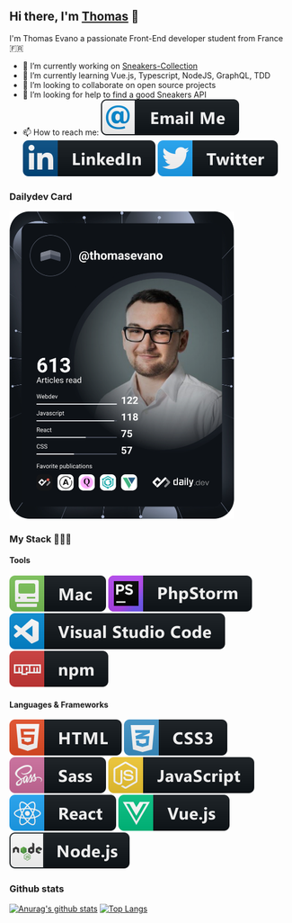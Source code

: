 ## Hi there, I'm [Thomas](https://thomasevano.fr) 👋

I'm Thomas Evano a passionate Front-End developer student from France :fr:

- 🔭 I’m currently working on [Sneakers-Collection](https://github.com/Thomasevano/sneakers-collection)
- 🌱 I’m currently learning Vue.js, Typescript, NodeJS, GraphQL, TDD
- 👯 I’m looking to collaborate on open source projects
- 🤔 I’m looking for help to find a good Sneakers API
- 📫 How to reach me: [![email Logo](https://raw.githubusercontent.com/Thomasevano/Thomasevano/master/assets/email_me.svg)](mailto:thomas-evano@hotmail.fr)
  [![Linkedin logo](https://raw.githubusercontent.com/Thomasevano/Thomasevano/master/assets/linkedin.svg)](https://www.linkedin.com/in/thomasevano/)
  [![Twitter logo](https://raw.githubusercontent.com/Thomasevano/Thomasevano/master/assets/twitter.svg)](https://www.linkedin.com/in/thomasevano/)
 
### Dailydev Card
<a href="https://app.daily.dev/DailyDevTips"><img src="https://github.com/thomasevano/thomasevano/blob/master/devcard.svg" width="400" alt="Thomas Evano Dev Card"/></a>

### My Stack 👨🏻‍💻

#### Tools

![mac logo](https://raw.githubusercontent.com/Thomasevano/Thomasevano/master/assets/mac.svg) ![phpstorm logo](https://raw.githubusercontent.com/Thomasevano/Thomasevano/master/assets/phpstorm.svg) ![vscode logo](https://raw.githubusercontent.com/Thomasevano/Thomasevano/master/assets/vscode.svg)
![npm logo](https://raw.githubusercontent.com/Thomasevano/Thomasevano/master/assets/npm.svg)

#### Languages & Frameworks

![html logo](https://raw.githubusercontent.com/Thomasevano/Thomasevano/master/assets/html.svg) ![css logo](https://raw.githubusercontent.com/Thomasevano/Thomasevano/master/assets/css.svg) ![sass logo](https://raw.githubusercontent.com/Thomasevano/Thomasevano/master/assets/sass.svg) ![js logo](https://raw.githubusercontent.com/Thomasevano/Thomasevano/master/assets/js.svg)
![react logo](https://raw.githubusercontent.com/Thomasevano/Thomasevano/master/assets/react.svg) ![vue logo](https://raw.githubusercontent.com/Thomasevano/Thomasevano/master/assets/vue.svg) ![nodejs logo](https://raw.githubusercontent.com/Thomasevano/Thomasevano/master/assets/nodejs.svg)

### Github stats

[![Anurag's github stats](https://github-readme-stats.vercel.app/api?username=Thomasevano&show_icons=true&theme=radical)](https://github.com/anuraghazra/github-readme-stats) [![Top Langs](https://github-readme-stats.vercel.app/api/top-langs/?username=Thomasevano&layout=compact&theme=radical)](https://github.com/anuraghazra/github-readme-stats)

  <!--
  **Thomasevano/Thomasevano** is a ✨ _special_ ✨ repository because its `README.md` (this file) appears on your GitHub profile.

Here are some ideas to get you started:

- 🔭 I’m currently working on ...
- 🌱 I’m currently learning ...
- 👯 I’m looking to collaborate on ...
- 🤔 I’m looking for help with ...
- 💬 Ask me about ...
- 📫 How to reach me: ...
- 😄 Pronouns: ...
- ⚡ Fun fact: ...
  -->
